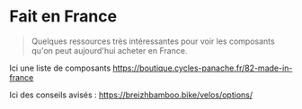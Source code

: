 # Fait en France

> Quelques ressources très intéressantes pour voir les composants qu'on peut aujourd'hui acheter en France.

Ici une liste de composants https://boutique.cycles-panache.fr/82-made-in-france

Ici des conseils avisés : https://breizhbamboo.bike/velos/options/
